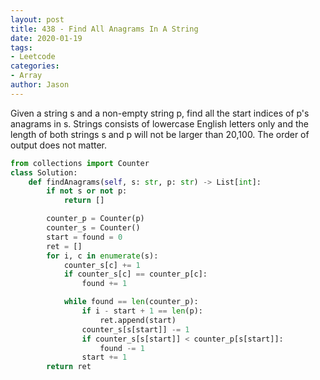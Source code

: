 ```yaml
---
layout: post
title: 438 - Find All Anagrams In A String
date: 2020-01-19
tags:
- Leetcode
categories:
- Array
author: Jason
---
```

Given a string s and a non-empty string p, find all the start indices of p's anagrams in s. Strings consists of lowercase English letters only and the length of both strings s and p will not be larger than 20,100. The order of output does not matter.

```python
from collections import Counter
class Solution:
    def findAnagrams(self, s: str, p: str) -> List[int]:
        if not s or not p:
            return []

        counter_p = Counter(p)
        counter_s = Counter()
        start = found = 0
        ret = []
        for i, c in enumerate(s):
            counter_s[c] += 1
            if counter_s[c] == counter_p[c]:
                found += 1

            while found == len(counter_p):
                if i - start + 1 == len(p):
                    ret.append(start)
                counter_s[s[start]] -= 1
                if counter_s[s[start]] < counter_p[s[start]]:
                    found -= 1
                start += 1
        return ret
```
